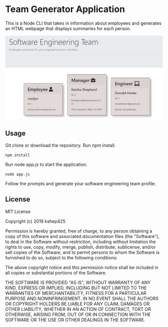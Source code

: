 # Team Generator Application
This is a Node CLI that takes in information about employees and generates an HTML webpage that displays summaries for each person.

![Screenshot of Site](assets/images/screenshot.JPG "Screenshot")


## Usage
Git clone or download the repository. Run npm install.
```
npm install
```
Run node app.js to start the application.
```
node app.js
```
Follow the prompts and generate your software engineering team profile. 


## License 

MIT License

Copyright (c) 2019 kshep425

Permission is hereby granted, free of charge, to any person obtaining a copy of this software and associated documentation files (the "Software"), to deal in the Software without restriction, including without limitation the rights to use, copy, modify, merge, publish, distribute, sublicense, and/or sell copies of the Software, and to permit persons to whom the Software is furnished to do so, subject to the following conditions:

The above copyright notice and this permission notice shall be included in all copies or substantial portions of the Software.

THE SOFTWARE IS PROVIDED "AS IS", WITHOUT WARRANTY OF ANY KIND, EXPRESS OR IMPLIED, INCLUDING BUT NOT LIMITED TO THE WARRANTIES OF MERCHANTABILITY, FITNESS FOR A PARTICULAR PURPOSE AND NONINFRINGEMENT. IN NO EVENT SHALL THE AUTHORS OR COPYRIGHT HOLDERS BE LIABLE FOR ANY CLAIM, DAMAGES OR OTHER LIABILITY, WHETHER IN AN ACTION OF CONTRACT, TORT OR OTHERWISE, ARISING FROM, OUT OF OR IN CONNECTION WITH THE SOFTWARE OR THE USE OR OTHER DEALINGS IN THE SOFTWARE.


